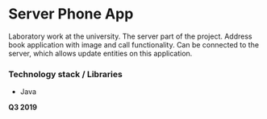 # Server Phone App

Laboratory work at the university. The server part of the project. 
Address book application with image and call functionality.
Can be connected to the server, which allows update entities on this application. 

### Technology stack / Libraries
  - Java

**Q3 2019**

